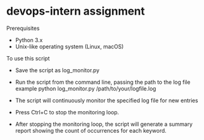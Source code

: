# devops-intern assignment
Prerequisites
- Python 3.x
- Unix-like operating system (Linux, macOS)

To use this script 
* Save the script as log_monitor.py
* Run the script from the command line, passing the path to the log file example
   python log_monitor.py /path/to/your/logfile.log

* The script will continuously monitor the specified log file for new entries
* Press Ctrl+C to stop the monitoring loop.
* After stopping the monitoring loop, the script will generate a summary report showing the count of occurrences for each keyword.
